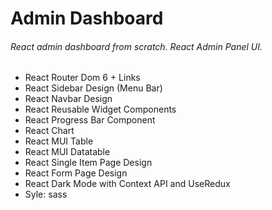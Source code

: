 # Admin Dashboard

###### React admin dashboard from scratch. React Admin Panel UI.

- React Router Dom 6 + Links
- React Sidebar Design (Menu Bar)
- React Navbar Design
- React Reusable Widget Components
- React Progress Bar Component
- React Chart
- React MUI Table
- React MUI Datatable
- React Single Item Page Design
- React Form Page Design
- React Dark Mode with Context API and UseRedux
- Syle: sass
